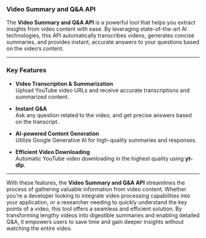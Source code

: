 ### Video Summary and Q&A API

The **Video Summary and Q&A API** is a powerful tool that helps you extract insights from video content with ease. By leveraging state-of-the-art AI technologies, this API automatically transcribes videos, generates concise summaries, and provides instant, accurate answers to your questions based on the video’s content.

---

### Key Features

- **Video Transcription & Summarization**  
  Upload YouTube video URLs and receive accurate transcriptions and summarized content.

- **Instant Q&A**  
  Ask any question related to the video, and get precise answers based on the transcript.

- **AI-powered Content Generation**  
  Utilize Google Generative AI for high-quality summaries and responses.

- **Efficient Video Downloading**  
  Automatic YouTube video downloading in the highest quality using **yt-dlp**.

---

With these features, the **Video Summary and Q&A API** streamlines the process of gathering valuable information from video content. Whether you're a developer looking to integrate video processing capabilities into your application, or a researcher needing to quickly understand the key points of a video, this tool offers a seamless and efficient solution. By transforming lengthy videos into digestible summaries and enabling detailed Q&A, it empowers users to save time and gain deeper insights without watching the entire video.
